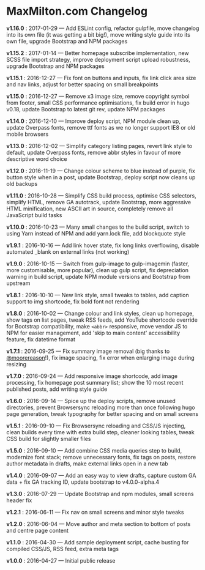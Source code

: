 # MaxMilton.com Changelog

**v1.16.0**
:  2017-01-29 — Add ESLint config, refactor gulpfile, move changelog into its own file (it was getting a bit big!), move writing style guide into its own file, upgrade Bootstrap and NPM packages

**v1.15.2**
:  2017-01-14 — Better homepage subscribe implementation, new SCSS file import strategy, improve deployment script upload robustness, upgrade Bootstrap and NPM packages

**v1.15.1**
:  2016-12-27 — Fix font on buttons and inputs, fix link click area size and nav links, adjust for better spacing on small breakpoints

**v1.15.0**
:  2016-12-27 — Remove x3 image size, remove copyright symbol from footer, small CSS performance optimisations, fix build error in hugo v0.18, update Bootstrap to latest git rev, update NPM packages

**v1.14.0**
:  2016-12-10 — Improve deploy script, NPM module clean up, update Overpass fonts, remove ttf fonts as we no longer support IE8 or old mobile browsers

**v1.13.0**
:  2016-12-02 — Simplify category listing pages, revert link style to default, update Overpass fonts, remove abbr styles in favour of more descriptive word choice

**v1.12.0**
:  2016-11-19 — Change colour scheme to blue instead of purple, fix button style when in a post, update Bootstrap, deploy script now cleans up old backups

**v1.11.0**
:  2016-10-28 — Simplify CSS build process, optimise CSS selectors, simplify HTML, remove GA autotrack, update Bootstrap, more aggressive HTML minification, new ASCII art in source, completely remove all JavaScript build tasks

**v1.10.0**
:  2016-10-23 — Many small changes to the build script, switch to using Yarn instead of NPM and add yarn.lock file, add blockquote style

**v1.9.1**
:  2016-10-16 — Add link hover state, fix long links overflowing, disable automated _blank on external links (not working)

**v1.9.0**
:  2016-10-15 — Switch from gulp-image to gulp-imagemin (faster, more customisable, more popular), clean up gulp script, fix depreciation warning in build script, update NPM module versions and Bootstrap from upstream

**v1.8.1**
:  2016-10-10 — New link style, small tweaks to tables, add caption support to img shortcode, fix bold font not rendering

**v1.8.0**
:  2016-10-02 — Change colour and link styles, clean up homepage, show tags on list pages, tweak RSS feeds, add YouTube shortcode override for Bootstrap compatibility, make `<abbr>` responsive, move vendor JS to NPM for easier management, add 'skip to main content' accessibility feature, fix datetime format

**v1.7.1**
:  2016-09-25 — Fix summary image removal (big thanks to [@moorereason](https://github.com/spf13/hugo/issues/2490)!), fix image spacing, fix error when enlarging image during resizing

**v1.7.0**
:  2016-09-24 — Add responsive image shortcode, add image processing, fix homepage post summary list; show the 10 most recent published posts, add writing style guide

**v1.6.0**
:  2016-09-14 — Spice up the deploy scripts, remove unused directories, prevent Browsersync reloading more than once following hugo page generation, tweak typography for better spacing and on small screens

**v1.5.1**
:  2016-09-10 — Fix Browsersync reloading and CSS/JS injecting, clean builds every time with extra build step, cleaner looking tables, tweak CSS build for slightly smaller files

**v1.5.0**
:  2016-09-10 — Add combine CSS media queries step to build, modernize font stack; remove unnecessary fonts, fix tags on posts, restore author metadata in drafts, make external links open in a new tab

**v1.4.0**
:  2016-09-07 — Add an easy way to view drafts, capture custom GA data + fix GA tracking ID, update bootstrap to v4.0.0-alpha.4

**v1.3.0**
:  2016-07-29 — Update Bootstrap and npm modules, small screens header fix

**v1.2.1**
:  2016-06-11 — Fix nav on small screens and minor style tweaks

**v1.2.0**
:  2016-06-04 — Move author and meta section to bottom of posts and centre page content

**v1.1.0**
: 2016-04-30 — Add sample deployment script, cache busting for compiled CSS/JS, RSS feed, extra meta tags

**v1.0.0**
:  2016-04-27 — Initial public release
